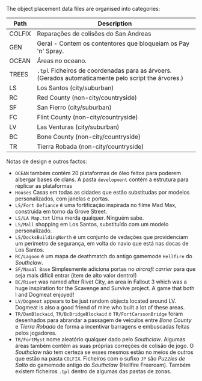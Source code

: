 The object placement data files are organised into categories:

| Path   | Description                                                                                                                                                                           |
| ------ | ------------------------------------------------------------------------------------------------------------------------------------------------------------------------------------- |
| COLFIX | Reparações de colisões do San Andreas
| GEN    | Geral - Contem os contentores que bloqueiam os Pay 'n' Spray.                                                                      |
| OCEAN  | Áreas no oceano.                                                                                                                                                            |
| TREES  | `.tpl` Ficheiros de coordenadas para as árvoers. (Gerados automaticamente pelo script the árvores.)|
| LS     | Los Santos (city/suburban)                                                                                                                                                            |
| RC     | Red County (non-city/countryside)                                                                                                                                                     |
| SF     | San Fierro (city/suburban)                                                                                                                                                            |
| FC     | Flint County (non-city/countryside)                                                                                                                                                   |
| LV     | Las Venturas (city/suburban)                                                                                                                                                          |
| BC     | Bone County (non-city/countryside)                                                                                                                                                    |
| TR     | Tierra Robada (non-city/countryside)                                                                                                                                                  |

Notas de design e outros factos:

- `OCEAN` também contém 20 plataformas de óleo feitos para poderem albergar bases de clans. A pasta `development` contém a estrutura para réplicar as plataformas
- `Houses` Casas em todas as cidades que estão substitudas por modelos personalizados, com janelas e portas.
- `LS/Fort Defiance` é uma fortificação inspirada no filme Mad Max, construida em torno da Grove Street.
- `LS/LA Map.txt` Uma merda qualquer. Ninguém sabe.
- `LS/Mall` shopping em Los Santos, substituído com um modelo personalizado.
- `LS/DocksBuildingNorth` é um conjunto de vedações que providenciam um perimetro de segurança, em volta do navio que está nas docas de Los Santos.
- `RC/Lagoon` é um mapa de deathmatch do antigo gamemode `Hellfire` do *Southclaw*.
- `SF/Naval Base` Simplesmente adiciona portas no *aircraft carrier* para que seja mais difícil entrar (item de alto valor dentro!)
- `BC/Rivet` was named after Rivet City, an area in Fallout 3 which was a huge inspiration for the Scavenge and Survive project. A game that both I and Dogmeat enjoyed!
- `LV/Dogmeat` appears to be just random objects located around LV. Dogmeat is also a good friend of mine who built a lot of these areas.
- `TR/DamBlockaid`, `TR/BcBridgeBlockaid` e `TR/FortCarssonBridge` foram desenhados para abrandar a passagem de veículos entre *Bone County* e *Tierra Robada* de forma a incentivar barragens e embuscadas feitas pelos jogadores.
- `TR/FortMyst` nome aleatório qualquer dado pelo *Southclaw*.
Algumas áreas também contêm as suas próprias correções de colisão de jogo. O *Southclaw* não tem certeza se esses mesmos estão no meios de outros que estão na pasta `COLFIX`.
Ficheiros com o sufixo `JP` são *Puzzles de Salto* do gamemode antigo do *Southclaw* (Hellfire Freeroam).
Também existem ficheiros `.tpl` dentro de algumas das pastas de zonas.
